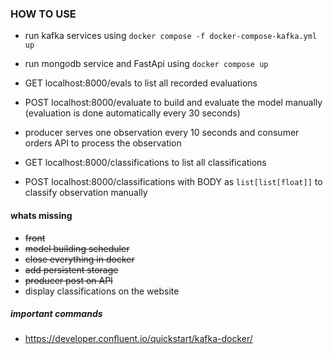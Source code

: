 ### HOW TO USE

* run kafka services using `docker compose -f docker-compose-kafka.yml up`
* run mongodb service and FastApi using `docker compose up`

* GET localhost:8000/evals to list all recorded evaluations
* POST localhost:8000/evaluate to build and evaluate the model manually (evaluation is done automatically every 30 seconds)

* producer serves one observation every 10 seconds and consumer orders API to process the observation
* GET localhost:8000/classifications to list all classifications
* POST localhost:8000/classifications with BODY as `list[list[float]]` to classify observation manually

#### whats missing
* ~~front~~
* ~~model building scheduler~~
* ~~close everything in docker~~
* ~~add persistent storage~~
* ~~producer post on API~~
* display classifications on the website

##### important commands
* https://developer.confluent.io/quickstart/kafka-docker/